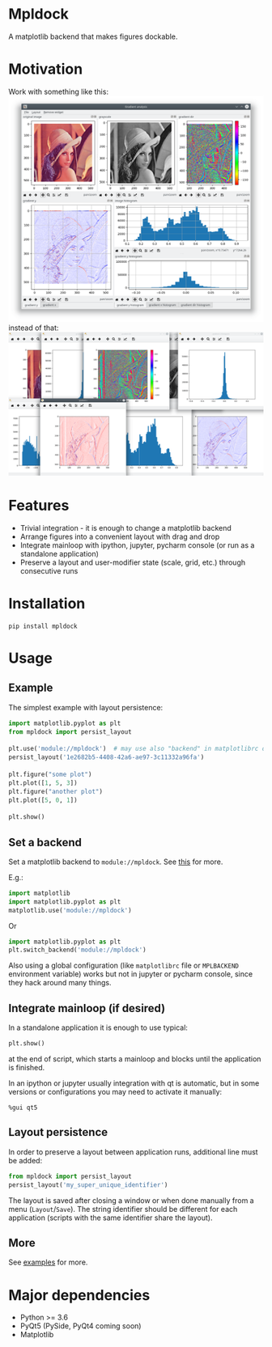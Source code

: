 # Mpldock
A matplotlib backend that makes figures dockable.

# Motivation
Work with something like this:
![docked layout](assets/docked.png)
instead of that:
![windowed layout](assets/windows.png)

# Features
* Trivial integration - it is enough to change a matplotlib backend
* Arrange figures into a convenient layout with drag and drop
* Integrate mainloop with ipython, jupyter, pycharm console (or run as a standalone application)
* Preserve a layout and user-modifier state (scale, grid, etc.) through consecutive runs


# Installation
```
pip install mpldock
```
# Usage
## Example
The simplest example with layout persistence:
```python
import matplotlib.pyplot as plt
from mpldock import persist_layout

plt.use('module://mpldock')  # may use also "backend" in matplotlibrc or MPLBACKEND env var
persist_layout('1e2682b5-4408-42a6-ae97-3c11332a96fa')

plt.figure("some plot")
plt.plot([1, 5, 3])
plt.figure("another plot")
plt.plot([5, 0, 1])

plt.show()

``` 
## Set a backend
Set a matplotlib backend to `module://mpldock`. See [this](https://matplotlib.org/faq/usage_faq.html?highlight=backend#what-is-a-backend) for more.

E.g.:
```python
import matplotlib
import matplotlib.pyplot as plt
matplotlib.use('module://mpldock')
```

Or 
```python
import matplotlib.pyplot as plt
plt.switch_backend('module://mpldock')
```

Also using a global configuration (like `matplotlibrc` file or `MPLBACKEND` environment variable) works but not in jupyter or pycharm console, since they hack around many things.

## Integrate mainloop (if desired)
In a standalone application it is enough to use typical:
```python
plt.show()
```
at the end of script, which starts a mainloop and blocks until the application is finished.

In an ipython or jupyter usually integration with qt is automatic, but in some versions or configurations you may need to activate it manually:
```
%gui qt5
```

## Layout persistence
In order to preserve a layout between application runs, additional line must be added:
```python
from mpldock import persist_layout
persist_layout('my_super_unique_identifier')
```
The layout is saved after closing a window or when done manually from a menu (`Layout`/`Save`). The string identifier
 should be different for each application (scripts with the same identifier share the layout).

## More
See [examples](examples) for more.

# Major dependencies
* Python >= 3.6
* PyQt5 (PySide, PyQt4 coming soon)
* Matplotlib
